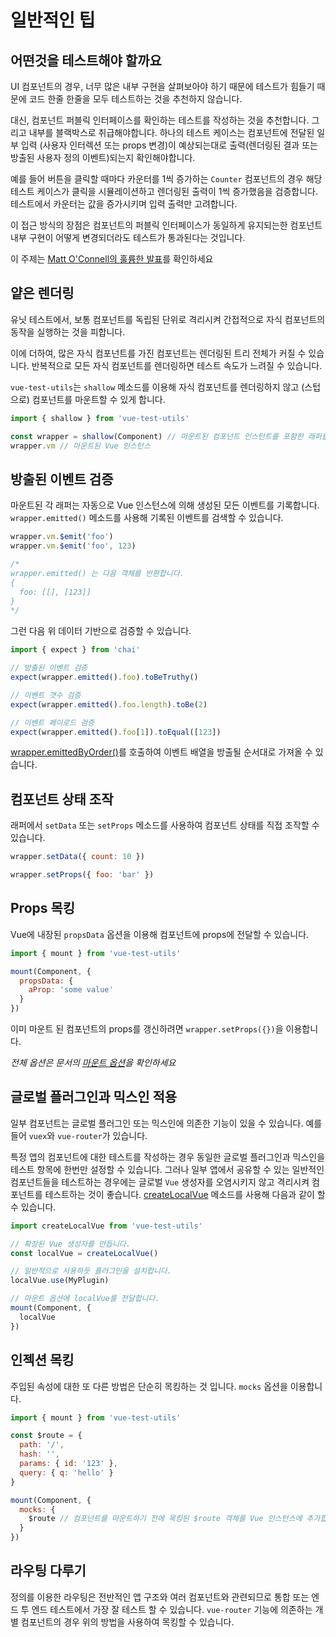 # 일반적인 팁

## 어떤것을 테스트해야 할까요

UI 컴포넌트의 경우, 너무 많은 내부 구현을 살펴보아야 하기 때문에 테스트가 힘들기 때문에 코드 한줄 한줄을 모두 테스트하는 것을 추천하지 않습니다.

대신, 컴포넌트 퍼블릭 인터페이스를 확인하는 테스트를 작성하는 것을 추천합니다. 그리고 내부를 블랙박스로 취급해야합니다. 하나의 테스트 케이스는 컴포넌트에 전달된 일부 입력 (사용자 인터렉션 또는 props 변경)이 예상되는대로 출력(렌더링된 결과 또는 방출된 사용자 정의 이벤트)되는지 확인해야합니다.

예를 들어 버튼을 클릭할 때마다 카운터를 1씩 증가하는 `Counter` 컴포넌트의 경우 해당 테스트 케이스가 클릭을 시뮬레이션하고 렌더링된 출력이 1씩 증가했음을 검증합니다. 테스트에서 카운터는 값을 증가시키며 입력 출력만 고려합니다.

이 접근 방식의 장점은 컴포넌트의 퍼블릭 인터페이스가 동일하게 유지되는한 컴포넌트 내부 구현이 어떻게 변경되더라도 테스트가 통과된다는 것입니다.

이 주제는 [Matt O'Connell의 훌륭한 발표](http://slides.com/mattoconnell/deck#/)를 확인하세요

## 얕은 렌더링

유닛 테스트에서, 보통 컴포넌트를 독립된 단위로 격리시켜 간접적으로 자식 컴포넌트의 동작을 실행하는 것을 피합니다.

이에 더하여, 많은 자식 컴포넌트를 가진 컴포넌트는 렌더링된 트리 전체가 커질 수 있습니다. 반복적으로 모든 자식 컴포넌트를 렌더링하면 테스트 속도가 느려질 수 있습니다.

`vue-test-utils`는 `shallow` 메소드를 이용해 자식 컴포넌트를 렌더링하지 않고 (스텁으로) 컴포넌트를 마운트할 수 있게 합니다.

```js
import { shallow } from 'vue-test-utils'

const wrapper = shallow(Component) // 마운트된 컴포넌트 인스턴트를 포함한 래퍼를 반환
wrapper.vm // 마운트된 Vue 인스턴스
```

## 방출된 이벤트 검증

마운트된 각 래퍼는 자동으로 Vue 인스턴스에 의해 생성된 모든 이벤트를 기록합니다. `wrapper.emitted()` 메소드를 사용해 기록된 이벤트를 검색할 수 있습니다.

``` js
wrapper.vm.$emit('foo')
wrapper.vm.$emit('foo', 123)

/*
wrapper.emitted() 는 다음 객체를 반환합니다.
{
  foo: [[], [123]]
}
*/
```

그런 다음 위 데이터 기반으로 검증할 수 있습니다.

``` js
import { expect } from 'chai'

// 방출된 이벤트 검증
expect(wrapper.emitted().foo).toBeTruthy()

// 이벤트 갯수 검증
expect(wrapper.emitted().foo.length).toBe(2)

// 이벤트 페이로드 검증
expect(wrapper.emitted().foo[1]).toEqual([123])
```

[wrapper.emittedByOrder()](../api/wrapper/emittedByOrder.md)를 호출하여 이벤트 배열을 방출될 순서대로 가져올 수 있습니다.

## 컴포넌트 상태 조작

래퍼에서 `setData` 또는 `setProps` 메소드를 사용하여 컴포넌트 상태를 직접 조작할 수 있습니다.

```js
wrapper.setData({ count: 10 })

wrapper.setProps({ foo: 'bar' })
```

## Props 목킹

Vue에 내장된 `propsData` 옵션을 이용해 컴포넌트에 props에 전달할 수 있습니다.

```js
import { mount } from 'vue-test-utils'

mount(Component, {
  propsData: {
    aProp: 'some value'
  }
})
```

이미 마운트 된 컴포넌트의 props를 갱신하려면 `wrapper.setProps({})`을 이용합니다.

*전체 옵션은 문서의 [마운트 옵션](../api/options.md)을 확인하세요*

## 글로벌 플러그인과 믹스인 적용

일부 컴포넌트는 글로벌 플러그인 또는 믹스인에 의존한 기능이 있을 수 있습니다. 예를 들어 `vuex`와 `vue-router`가 있습니다.

특정 앱의 컴포넌트에 대한 테스트를 작성하는 경우 동일한 글로벌 플러그인과 믹스인을 테스트 항목에 한번만 설정할 수 있습니다. 그러나 일부 앱에서 공유할 수 있는 일반적인 컴포넌트들을 테스트하는 경우에는 글로벌 `Vue` 생성자를 오염시키지 않고 격리시켜 컴포넌트를 테스트하는 것이 좋습니다. [createLocalVue](../api/createLocalVue.md) 메소드를 사용해 다음과 같이 할 수 있습니다.

``` js
import createLocalVue from 'vue-test-utils'

// 확장된 Vue 생성자를 만듭니다.
const localVue = createLocalVue()

// 일반적으로 사용하듯 플러그인을 설치합니다.
localVue.use(MyPlugin)

// 마운트 옵션에 localVue를 전달합니다.
mount(Component, {
  localVue
})
```

## 인젝션 목킹

주입된 속성에 대한 또 다른 방법은 단순히 목킹하는 것 입니다. `mocks` 옵션을 이용합니다.

```js
import { mount } from 'vue-test-utils'

const $route = {
  path: '/',
  hash: '',
  params: { id: '123' },
  query: { q: 'hello' }
}

mount(Component, {
  mocks: {
    $route // 컴포넌트를 마운트하기 전에 목킹된 $route 객체를 Vue 인스턴스에 추가합니다.
  }
})
```

## 라우팅 다루기

정의를 이용한 라우팅은 전반적인 앱 구조와 여러 컴포넌트와 관련되므로 통합 또는 엔드 투 엔드 테스트에서 가장 잘 테스트 할 수 있습니다. `vue-router` 기능에 의존하는 개별 컴포넌트의 경우 위의 방법을 사용하여 목킹할 수 있습니다.